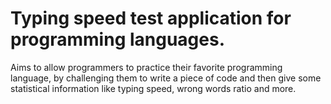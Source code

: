 # Typing speed test application for programming languages.
Aims to allow programmers to practice their favorite programming language, by challenging them to write a piece of code and then give some statistical information like typing speed, wrong words ratio and more.
